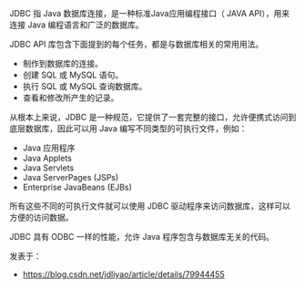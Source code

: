 JDBC 指 Java 数据库连接，是一种标准Java应用编程接口（ JAVA API），用来连接 Java 编程语言和广泛的数据库。

JDBC API 库包含下面提到的每个任务，都是与数据库相关的常用用法。

- 制作到数据库的连接。
- 创建 SQL 或 MySQL 语句。
- 执行 SQL 或 MySQL 查询数据库。
- 查看和修改所产生的记录。

从根本上来说，JDBC 是一种规范，它提供了一套完整的接口，允许便携式访问到底层数据库，因此可以用 Java 编写不同类型的可执行文件，例如：

- Java 应用程序
- Java Applets
- Java Servlets
- Java ServerPages (JSPs)
- Enterprise JavaBeans (EJBs)

所有这些不同的可执行文件就可以使用 JDBC 驱动程序来访问数据库，这样可以方便的访问数据。

JDBC 具有 ODBC 一样的性能，允许 Java 程序包含与数据库无关的代码。

发表于：

* https://blog.csdn.net/jdliyao/article/details/79944455